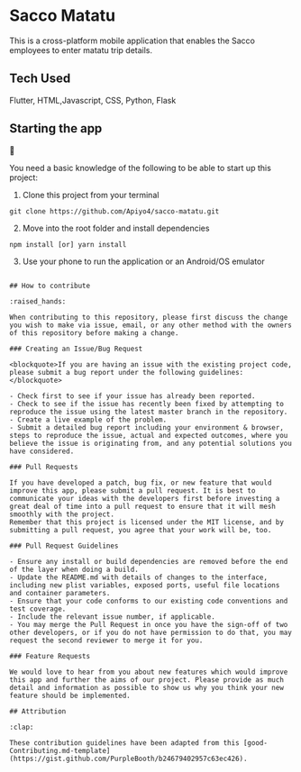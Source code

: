 # Sacco Matatu

This is a cross-platform mobile application that enables the Sacco employees to enter matatu trip details. 

## Tech Used
Flutter, HTML,Javascript, CSS, Python, Flask

## Starting the app

:dash:

You need a basic knowledge of the following to be able to start up this project:

1. Clone this project from your terminal

```
git clone https://github.com/Apiyo4/sacco-matatu.git
```

2. Move into the root folder and install dependencies

```
npm install [or] yarn install
```

3. Use your phone to run the application or an Android/OS emulator

```

## How to contribute

:raised_hands:

When contributing to this repository, please first discuss the change you wish to make via issue, email, or any other method with the owners of this repository before making a change.

### Creating an Issue/Bug Request

<blockquote>If you are having an issue with the existing project code, please submit a bug report under the following guidelines:</blockquote>

- Check first to see if your issue has already been reported.
- Check to see if the issue has recently been fixed by attempting to reproduce the issue using the latest master branch in the repository.
- Create a live example of the problem.
- Submit a detailed bug report including your environment & browser, steps to reproduce the issue, actual and expected outcomes, where you believe the issue is originating from, and any potential solutions you have considered.

### Pull Requests

If you have developed a patch, bug fix, or new feature that would improve this app, please submit a pull request. It is best to communicate your ideas with the developers first before investing a great deal of time into a pull request to ensure that it will mesh smoothly with the project.
Remember that this project is licensed under the MIT license, and by submitting a pull request, you agree that your work will be, too.

### Pull Request Guidelines

- Ensure any install or build dependencies are removed before the end of the layer when doing a build.
- Update the README.md with details of changes to the interface, including new plist variables, exposed ports, useful file locations and container parameters.
- Ensure that your code conforms to our existing code conventions and test coverage.
- Include the relevant issue number, if applicable.
- You may merge the Pull Request in once you have the sign-off of two other developers, or if you do not have permission to do that, you may request the second reviewer to merge it for you.

### Feature Requests

We would love to hear from you about new features which would improve this app and further the aims of our project. Please provide as much detail and information as possible to show us why you think your new feature should be implemented.

## Attribution

:clap:

These contribution guidelines have been adapted from this [good-Contributing.md-template](https://gist.github.com/PurpleBooth/b24679402957c63ec426).
